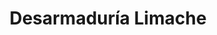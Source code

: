 ---
title: "Desarmaduría Limache"
url: /limache/desarmaduria-limache/
shop: piezas de automóviles
---